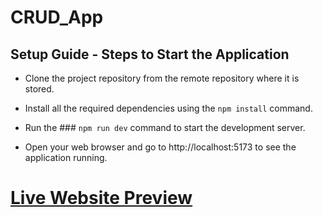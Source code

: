 # CRUD_App 

## Setup Guide - Steps to Start the Application

- Clone the project repository from the remote repository where it is stored.

- Install all the required dependencies using the `npm install` command.

- Run the ### `npm run dev` command to start the development server.

- Open your web browser and go to http://localhost:5173 to see the application running.

# [Live Website Preview](https://crud-app-58c6e.firebaseapp.com/)
